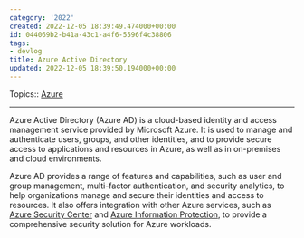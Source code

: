 ```yaml
---
category: '2022'
created: 2022-12-05 18:39:49.474000+00:00
id: 044069b2-b41a-43c1-a4f6-5596f4c38806
tags:
- devlog
title: Azure Active Directory
updated: 2022-12-05 18:39:50.194000+00:00
---
```

   
Topics:: [Azure](../devlog/Azure.md)   
   
   
---   
   
Azure Active Directory (Azure AD) is a cloud-based identity and access management service provided by Microsoft Azure. It is used to manage and authenticate users, groups, and other identities, and to provide secure access to applications and resources in Azure, as well as in on-premises and cloud environments.   
   
Azure AD provides a range of features and capabilities, such as user and group management, multi-factor authentication, and security analytics, to help organizations manage and secure their identities and access to resources. It also offers integration with other Azure services, such as [Azure Security Center](../devlog/Azure%20Security%20Center.md) and [Azure Information Protection](/not_created.md), to provide a comprehensive security solution for Azure workloads.